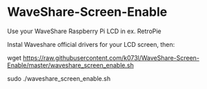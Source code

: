 # WaveShare-Screen-Enable
Use your WaveShare Raspberry Pi LCD in ex. RetroPie

Instal Waveshare official drivers for your LCD screen, then:

wget https://raw.githubusercontent.com/k073l/WaveShare-Screen-Enable/master/waveshare_screen_enable.sh

sudo ./waveshare_screen_enable.sh

